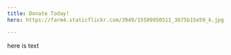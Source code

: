 ```yaml
---
title: Donate Today!
hero: https://farm4.staticflickr.com/3949/15589950511_3675b15e59_k.jpg

---
```



here is text
